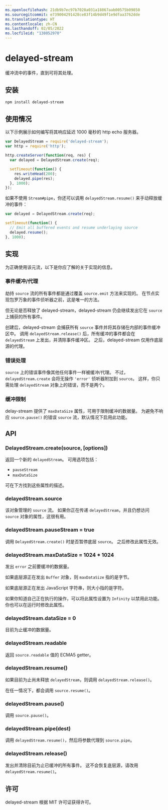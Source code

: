 ```yaml
---
ms.openlocfilehash: 21db9b7ec97b7028a031a18867aab00575b09850
ms.sourcegitcommit: e739004291428ce83f14b9d49f1e9dfaa3762dde
ms.translationtype: HT
ms.contentlocale: zh-CN
ms.lasthandoff: 02/05/2022
ms.locfileid: "138052970"
---
```

# <a name="delayed-stream"></a>delayed-stream

缓冲流中的事件，直到可将其处理。

## <a name="installation"></a>安装

``` bash
npm install delayed-stream
```

## <a name="usage"></a>使用情况

以下示例展示如何编写将其响应延迟 1000 毫秒的 http echo 服务器。

``` javascript
var DelayedStream = require('delayed-stream');
var http = require('http');

http.createServer(function(req, res) {
  var delayed = DelayedStream.create(req);

  setTimeout(function() {
    res.writeHead(200);
    delayed.pipe(res);
  }, 1000);
});
```

如果不使用 `Stream#pipe`，你还可以调用 `delayedStream.resume()` 来手动释放缓冲的事件：

``` javascript
var delayed = DelayedStream.create(req);

setTimeout(function() {
  // Emit all buffered events and resume underlaying source
  delayed.resume();
}, 1000);
```

## <a name="implementation"></a>实现

为正确使用该元流，以下是你应了解的关于实现的信息。

### <a name="event-buffering--proxying"></a>事件缓冲/代理

劫持 `source` 流的所有事件都是通过覆盖 `source.emit` 方法来实现的。 在节点实现包罗万象的事件侦听器之前，这是唯一的方法。

但无论是否释放了 delayed-stream，delayed-stream 仍会继续发出它在 `source` 上捕获的所有事件。

创建后，delayed-stream 会捕获所有 `source` 事件并将其存储在内部的事件缓冲区中。 调用 `delayedStream.release()` 后，所有缓冲的事件都会在 `delayedStream` 上发出，并清除事件缓冲区。 之后，delayed-stream 仅用作底层源的代理。

### <a name="error-handling"></a>错误处理

`source` 上的错误事件像其他任何事件一样被缓冲/代理。
不过，`delayedStream.create` 会将无操作 `'error'` 侦听器附加到 `source`。 这样，你只需处理 `delayedStream` 对象上的错误，而不是两个。

### <a name="buffer-limits"></a>缓冲限制

delay-stream 提供了 `maxDataSize` 属性，可用于限制缓冲的数据量。 为避免不响应 `source.pause()` 的错误 `source` 流，默认情况下启用此功能。

## <a name="api"></a>API

### <a name="delayedstreamcreatesource-options"></a>DelayedStream.create(source, [options])

返回一个新的 `delayedStream`。 可用选项包括：

* `pauseStream`
* `maxDataSize`

可在下方找到这些属性的描述。

### <a name="delayedstreamsource"></a>delayedStream.source

该对象管理的 `source` 流。 如果你正在传递 `delayedStream`，并且仍想访问 `source` 对象的属性，这很有用。

### <a name="delayedstreampausestream--true"></a>delayedStream.pauseStream = true

调用 `DelayedStream.create()` 时是否暂停底层 `source`。 之后修改此属性无效。

### <a name="delayedstreammaxdatasize--1024--1024"></a>delayedStream.maxDataSize = 1024 * 1024

发出 `error` 之前要缓冲的数据量。

如果底层源正在发出 `Buffer` 对象，则 `maxDataSize` 指的是字节。

如果底层源正在发出 JavaScript 字符串，则大小指的是字符。

如果你知道自己正在执行的操作，可以将此属性设置为 `Infinity` 以禁用此功能。 你也可以在运行时修改此属性。

### <a name="delayedstreamdatasize--0"></a>delayedStream.dataSize = 0

目前为止缓冲的数据量。

### <a name="delayedstreamreadable"></a>delayedStream.readable

返回 `source.readable` 值的 ECMA5 getter。

### <a name="delayedstreamresume"></a>delayedStream.resume()

如果目前为止尚未释放 `delayedStream`，则调用 `delayedStream.release()`。

在任一情况下，都会调用 `source.resume()`。

### <a name="delayedstreampause"></a>delayedStream.pause()

调用 `source.pause()`。

### <a name="delayedstreampipedest"></a>delayedStream.pipe(dest)

调用 `delayedStream.resume()`，然后将参数代理到 `source.pipe`。

### <a name="delayedstreamrelease"></a>delayedStream.release()

发出并清除目前为止已缓冲的所有事件。 这不会恢复底层源，请改用 `delayedStream.resume()`。

## <a name="license"></a>许可

delayed-stream 根据 MIT 许可证获得许可。
